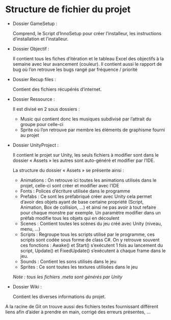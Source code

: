 Structure de fichier du projet
==============================


* Dossier GameSetup :

  Comprend, le Script d’InnoSetup pour créer l’installeur, les instructions d’installation et l’installeur.


* Dossier Objectif :

  Il contient tous les fiches d’itération et le tableau Excel des objectifs à la semaine avec leur avancement (couleur). Il contient aussi le rapport de bug où l’on retrouve les bugs rangé par fréquence / priorité


* Dossier Recup files :

  Contient des fichiers récupérés d’internet.


* Dossier Ressource :

  Il est divisé en 2 sous dossiers :
  - Music qui contient donc les musiques subdivisé par l’attrait du groupe pour celle-ci
  - Sprite où l’on retrouve par membre les éléments de graphisme fourni au projet


* Dossier UnityProject :

  Il contient le projet sur Unity, les seuls fichiers à modifier sont dans le dossier « Assets » les autres sont auto-généré et modifier par l’IDE.

  La structure du dossier « Assets » se présente ainsi :
  - Animations : On retrouve ici toutes les animations utilisés dans le projet, celle-ci sont créer et modifier avec l’IDE
  - Fonts : Polices d’écriture utilisée dans le programme
  - Prefabs : Ce sont les préfabriqué créer avec Unity cela permet d’avoir des objets ayant de base certaine propriété (Script, Animation, Box de collision, …) et ainsi ne pas avoir à tout refaire pour chaque monstre par exemple. Un paramètre modifier dans un préfab modifie tous les objets qui en découlent
  - Scenes : Contient toutes les scènes du jeu créé avec Unity (niveau, menu, …)
  - Scripts : Regroupe tous les scripts utilisé par le programme, ces scripts sont codée sous forme de class C#. On y retrouve souvent ces fonctions : Awake() et Start() s’exécutent 1 fois au lancement du script, Update() et FixedUpdate() s’exécutent à chaque frame dans le jeu.
  - Sounds : Contient les sons utilisés dans le jeu
  - Sprites : Ce sont toutes les textures utilisées dans le jeu

  *Note : tous les fichiers .meta sont générés par Unity*


* Dossier Wiki :

  Contient les diverses informations du projet.


A la racine de Git on trouve aussi des fichiers textes fournissant différent liens afin d’aider à prendre en main, corrigé des erreurs présentes, …
